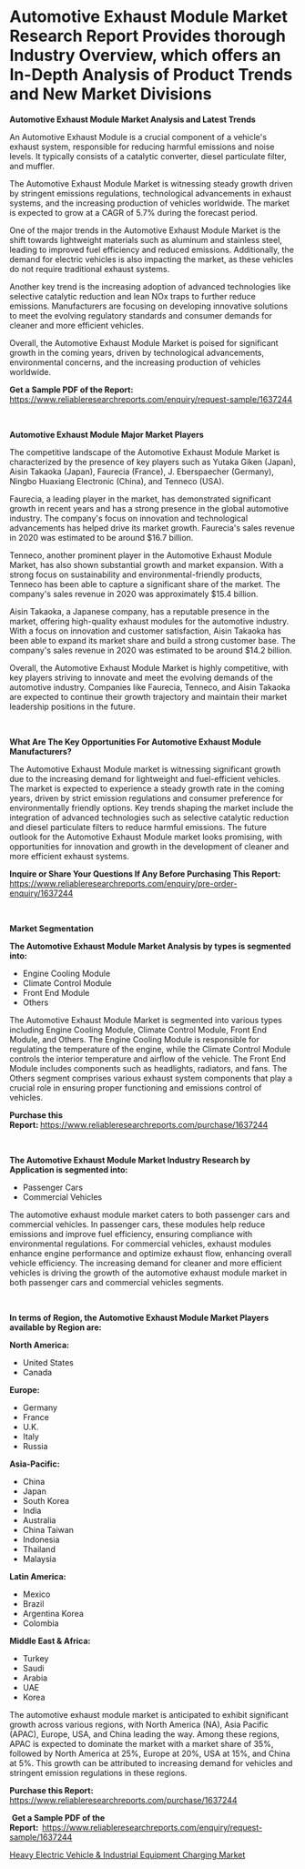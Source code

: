 <p><h1>Automotive Exhaust Module Market Research Report Provides thorough Industry Overview, which offers an In-Depth Analysis of Product Trends and New Market Divisions</h1></p><p><strong>Automotive Exhaust Module Market Analysis and Latest Trends</strong></p>
<p><p>An Automotive Exhaust Module is a crucial component of a vehicle's exhaust system, responsible for reducing harmful emissions and noise levels. It typically consists of a catalytic converter, diesel particulate filter, and muffler.</p><p>The Automotive Exhaust Module Market is witnessing steady growth driven by stringent emissions regulations, technological advancements in exhaust systems, and the increasing production of vehicles worldwide. The market is expected to grow at a CAGR of 5.7% during the forecast period.</p><p>One of the major trends in the Automotive Exhaust Module Market is the shift towards lightweight materials such as aluminum and stainless steel, leading to improved fuel efficiency and reduced emissions. Additionally, the demand for electric vehicles is also impacting the market, as these vehicles do not require traditional exhaust systems.</p><p>Another key trend is the increasing adoption of advanced technologies like selective catalytic reduction and lean NOx traps to further reduce emissions. Manufacturers are focusing on developing innovative solutions to meet the evolving regulatory standards and consumer demands for cleaner and more efficient vehicles.</p><p>Overall, the Automotive Exhaust Module Market is poised for significant growth in the coming years, driven by technological advancements, environmental concerns, and the increasing production of vehicles worldwide.</p></p>
<p><strong>Get a Sample PDF of the Report:&nbsp;</strong> <a href="https://www.reliableresearchreports.com/enquiry/request-sample/1637244">https://www.reliableresearchreports.com/enquiry/request-sample/1637244</a></p>
<p>&nbsp;</p>
<p><strong>Automotive Exhaust Module Major Market Players</strong></p>
<p><p>The competitive landscape of the Automotive Exhaust Module Market is characterized by the presence of key players such as Yutaka Giken (Japan), Aisin Takaoka (Japan), Faurecia (France), J. Eberspaecher (Germany), Ningbo Huaxiang Electronic (China), and Tenneco (USA).</p><p>Faurecia, a leading player in the market, has demonstrated significant growth in recent years and has a strong presence in the global automotive industry. The company's focus on innovation and technological advancements has helped drive its market growth. Faurecia's sales revenue in 2020 was estimated to be around $16.7 billion.</p><p>Tenneco, another prominent player in the Automotive Exhaust Module Market, has also shown substantial growth and market expansion. With a strong focus on sustainability and environmental-friendly products, Tenneco has been able to capture a significant share of the market. The company's sales revenue in 2020 was approximately $15.4 billion.</p><p>Aisin Takaoka, a Japanese company, has a reputable presence in the market, offering high-quality exhaust modules for the automotive industry. With a focus on innovation and customer satisfaction, Aisin Takaoka has been able to expand its market share and build a strong customer base. The company's sales revenue in 2020 was estimated to be around $14.2 billion.</p><p>Overall, the Automotive Exhaust Module Market is highly competitive, with key players striving to innovate and meet the evolving demands of the automotive industry. Companies like Faurecia, Tenneco, and Aisin Takaoka are expected to continue their growth trajectory and maintain their market leadership positions in the future.</p></p>
<p>&nbsp;</p>
<p><strong>What Are The Key Opportunities For Automotive Exhaust Module Manufacturers?</strong></p>
<p><p>The Automotive Exhaust Module market is witnessing significant growth due to the increasing demand for lightweight and fuel-efficient vehicles. The market is expected to experience a steady growth rate in the coming years, driven by strict emission regulations and consumer preference for environmentally friendly options. Key trends shaping the market include the integration of advanced technologies such as selective catalytic reduction and diesel particulate filters to reduce harmful emissions. The future outlook for the Automotive Exhaust Module market looks promising, with opportunities for innovation and growth in the development of cleaner and more efficient exhaust systems.</p></p>
<p><strong>Inquire or Share Your Questions If Any Before Purchasing This Report:</strong> <a href="https://www.reliableresearchreports.com/enquiry/pre-order-enquiry/1637244">https://www.reliableresearchreports.com/enquiry/pre-order-enquiry/1637244</a></p>
<p>&nbsp;</p>
<p><strong>Market Segmentation</strong></p>
<p><strong>The Automotive Exhaust Module Market Analysis by types is segmented into:</strong></p>
<p><ul><li>Engine Cooling Module</li><li>Climate Control Module</li><li>Front End Module</li><li>Others</li></ul></p>
<p><p>The Automotive Exhaust Module Market is segmented into various types including Engine Cooling Module, Climate Control Module, Front End Module, and Others. The Engine Cooling Module is responsible for regulating the temperature of the engine, while the Climate Control Module controls the interior temperature and airflow of the vehicle. The Front End Module includes components such as headlights, radiators, and fans. The Others segment comprises various exhaust system components that play a crucial role in ensuring proper functioning and emissions control of vehicles.</p></p>
<p><strong>Purchase this Report:&nbsp;</strong><a href="https://www.reliableresearchreports.com/purchase/1637244">https://www.reliableresearchreports.com/purchase/1637244</a></p>
<p>&nbsp;</p>
<p><strong>The Automotive Exhaust Module Market Industry Research by Application is segmented into:</strong></p>
<p><ul><li>Passenger Cars</li><li>Commercial Vehicles</li></ul></p>
<p><p>The automotive exhaust module market caters to both passenger cars and commercial vehicles. In passenger cars, these modules help reduce emissions and improve fuel efficiency, ensuring compliance with environmental regulations. For commercial vehicles, exhaust modules enhance engine performance and optimize exhaust flow, enhancing overall vehicle efficiency. The increasing demand for cleaner and more efficient vehicles is driving the growth of the automotive exhaust module market in both passenger cars and commercial vehicles segments.</p></p>
<p>&nbsp;</p>
<p><strong>In terms of Region, the Automotive Exhaust Module Market Players available by Region are:</strong></p>
<p>
    <p> <strong> North America: </strong>
        <ul>
            <li>United States</li>
            <li>Canada</li>
        </ul>
        </p> 
    <p> <strong> Europe: </strong>
        <ul>
            <li>Germany</li>
            <li>France</li>
            <li>U.K.</li>
            <li>Italy</li>
            <li>Russia</li>
        </ul>
        </p> 
    <p> <strong> Asia-Pacific: </strong>
        <ul>
            <li>China</li>
            <li>Japan</li>
            <li>South Korea</li>
            <li>India</li>
            <li>Australia</li>
            <li>China Taiwan</li>
            <li>Indonesia</li>
            <li>Thailand</li>
            <li>Malaysia</li>
        </ul>
        </p> 
    <p> <strong> Latin America: </strong>
        <ul>
            <li>Mexico</li>
            <li>Brazil</li>
            <li>Argentina Korea</li>
            <li>Colombia</li>
        </ul>
        </p> 
    <p> <strong> Middle East & Africa: </strong>
        <ul>
            <li>Turkey</li>
            <li>Saudi</li>
            <li>Arabia</li>
            <li>UAE</li>
            <li>Korea</li>
        </ul>
    </p>
    </p>
<p><p>The automotive exhaust module market is anticipated to exhibit significant growth across various regions, with North America (NA), Asia Pacific (APAC), Europe, USA, and China leading the way. Among these regions, APAC is expected to dominate the market with a market share of 35%, followed by North America at 25%, Europe at 20%, USA at 15%, and China at 5%. This growth can be attributed to increasing demand for vehicles and stringent emission regulations in these regions.</p></p>
<p><strong>Purchase this Report: </strong><a href="https://www.reliableresearchreports.com/purchase/1637244">https://www.reliableresearchreports.com/purchase/1637244</a></p>
<p>&nbsp;<strong>Get a Sample PDF of the Report:&nbsp;&nbsp;</strong><a href="https://www.reliableresearchreports.com/enquiry/request-sample/1637244">https://www.reliableresearchreports.com/enquiry/request-sample/1637244</a></p>
<p><strong></strong></p>
<p><p><a href="https://github.com/sonuprakash1/Market-Research-Report-List-1/blob/main/heavy-electric-vehicle-industrial-equipment-charging-market.md">Heavy Electric Vehicle & Industrial Equipment Charging Market</a></p></p>